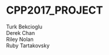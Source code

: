 # CPP2017_PROJECT

Turk Bekcioglu <br />
Derek Chan <br />
Riley Nolan <br />
Ruby Tartakovsky <br />
